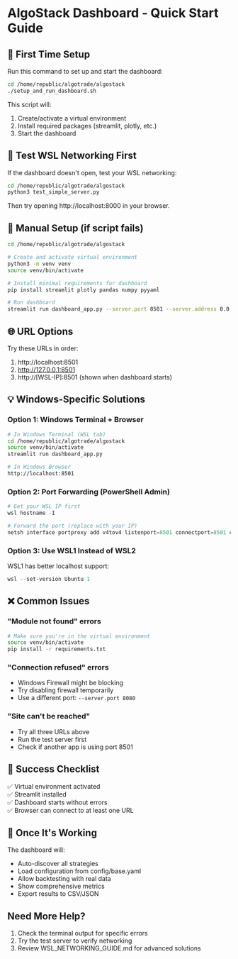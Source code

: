# AlgoStack Dashboard - Quick Start Guide

## 🚨 First Time Setup

Run this command to set up and start the dashboard:

```bash
cd /home/republic/algotrade/algostack
./setup_and_run_dashboard.sh
```

This script will:
1. Create/activate a virtual environment
2. Install required packages (streamlit, plotly, etc.)
3. Start the dashboard

## 🧪 Test WSL Networking First

If the dashboard doesn't open, test your WSL networking:

```bash
cd /home/republic/algotrade/algostack
python3 test_simple_server.py
```

Then try opening http://localhost:8000 in your browser.

## 🔧 Manual Setup (if script fails)

```bash
cd /home/republic/algotrade/algostack

# Create and activate virtual environment
python3 -m venv venv
source venv/bin/activate

# Install minimal requirements for dashboard
pip install streamlit plotly pandas numpy pyyaml

# Run dashboard
streamlit run dashboard_app.py --server.port 8501 --server.address 0.0.0.0
```

## 🌐 URL Options

Try these URLs in order:
1. http://localhost:8501
2. http://127.0.0.1:8501
3. http://[WSL-IP]:8501 (shown when dashboard starts)

## 💡 Windows-Specific Solutions

### Option 1: Windows Terminal + Browser
```bash
# In Windows Terminal (WSL tab)
cd /home/republic/algotrade/algostack
source venv/bin/activate
streamlit run dashboard_app.py

# In Windows Browser
http://localhost:8501
```

### Option 2: Port Forwarding (PowerShell Admin)
```powershell
# Get your WSL IP first
wsl hostname -I

# Forward the port (replace with your IP)
netsh interface portproxy add v4tov4 listenport=8501 connectport=8501 connectaddress=[YOUR-WSL-IP]
```

### Option 3: Use WSL1 Instead of WSL2
WSL1 has better localhost support:
```powershell
wsl --set-version Ubuntu 1
```

## ❌ Common Issues

### "Module not found" errors
```bash
# Make sure you're in the virtual environment
source venv/bin/activate
pip install -r requirements.txt
```

### "Connection refused" errors
- Windows Firewall might be blocking
- Try disabling firewall temporarily
- Use a different port: `--server.port 8080`

### "Site can't be reached"
- Try all three URLs above
- Run the test server first
- Check if another app is using port 8501

## 🎯 Success Checklist

✅ Virtual environment activated  
✅ Streamlit installed  
✅ Dashboard starts without errors  
✅ Browser can connect to at least one URL  

## 🚀 Once It's Working

The dashboard will:
- Auto-discover all strategies
- Load configuration from config/base.yaml
- Allow backtesting with real data
- Show comprehensive metrics
- Export results to CSV/JSON

## Need More Help?

1. Check the terminal output for specific errors
2. Try the test server to verify networking
3. Review WSL_NETWORKING_GUIDE.md for advanced solutions